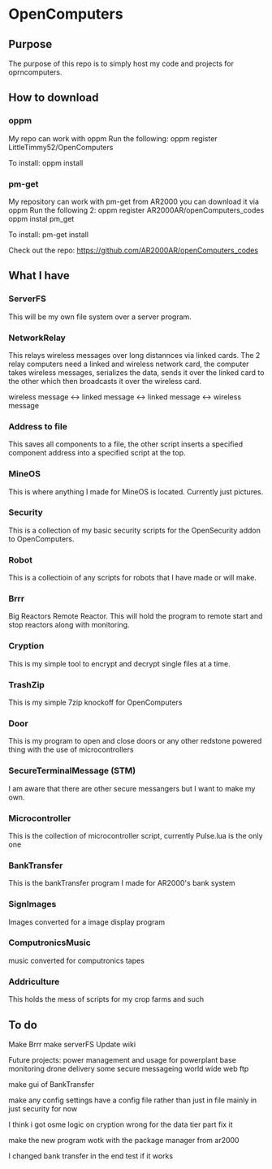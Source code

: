 # OpenComputers
## Purpose
The purpose of this repo is to simply host my code and projects for oprncomputers.

## How to download
### oppm
My repo can work with oppm
Run the following:
oppm register LittleTimmy52/OpenComputers

To install: oppm install <program>

### pm-get
My repository can work with pm-get from AR2000 you can download it via oppm
Run the following 2:
oppm register AR2000AR/openComputers_codes
oppm instal pm_get

To install: pm-get install <program>

Check out the repo: https://github.com/AR2000AR/openComputers_codes

## What I have
### ServerFS
This will be my own file system over a server program.

### NetworkRelay
This relays wireless messages over long distannces via linked cards. The 2 relay computers need a linked and wireless network card, 
the computer takes wireless messages, serializes the data, sends it over the linked card to the other which then broadcasts it over
the wireless card. 

wireless message <-> linked message <-> linked message <-> wireless message

### Address to file
This saves all components to a file, the other script inserts a specified component address into a specified script at the top.

### MineOS
This is where anything I made for MineOS is located. Currently just pictures.

### Security
This is a collection of my basic security scripts for the OpenSecurity addon to OpenComputers.

### Robot
This is a collectioin of any scripts for robots that I have made or will make.

### Brrr
Big Reactors Remote Reactor. This will hold the program to remote start and stop reactors along with monitoring.

### Cryption
This is my simple tool to encrypt and decrypt single files at a time.

### TrashZip
This is my simple 7zip knockoff for OpenComputers

### Door
This is my program to open and close doors or any other redstone powered thing with the use of microcontrollers

### SecureTerminalMessage (STM)
I am aware that there are other secure messangers but I want to make my own.

### Microcontroller
This is the collection of microcontroller script, currently Pulse.lua is the only one

### BankTransfer
This is the bankTransfer program I made for AR2000's bank system

### SignImages
Images converted for a image display program

### ComputronicsMusic
music converted for computronics tapes

### Addriculture
This holds the mess of scripts for my crop farms and such

## To do
Make Brrr
make serverFS
Update wiki

Future projects:
power management and usage for powerplant
base monitoring
drone delivery
some secure messageing
world wide web
ftp

make gui of BankTransfer

make any config settings have a config file rather than  just in file mainly in just security for now



I think i got osme logic on cryption wrong for the data tier part fix it


make the new program wotk with the package manager from ar2000

I changed bank transfer in the end test if it works